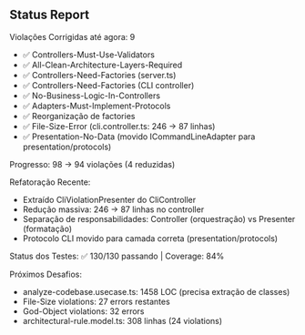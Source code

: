 ## Status Report

Violações Corrigidas até agora: 9
- ✅ Controllers-Must-Use-Validators
- ✅ All-Clean-Architecture-Layers-Required
- ✅ Controllers-Need-Factories (server.ts)
- ✅ Controllers-Need-Factories (CLI controller)
- ✅ No-Business-Logic-In-Controllers
- ✅ Adapters-Must-Implement-Protocols
- ✅ Reorganização de factories
- ✅ File-Size-Error (cli.controller.ts: 246 → 87 linhas)
- ✅ Presentation-No-Data (movido ICommandLineAdapter para presentation/protocols)

Progresso: 98 → 94 violações (4 reduzidas)

Refatoração Recente:
- Extraído CliViolationPresenter do CliController
- Redução massiva: 246 → 87 linhas no controller
- Separação de responsabilidades: Controller (orquestração) vs Presenter (formatação)
- Protocolo CLI movido para camada correta (presentation/protocols)

Status dos Testes: ✅ 130/130 passando | Coverage: 84%

Próximos Desafios:
- analyze-codebase.usecase.ts: 1458 LOC (precisa extração de classes)
- File-Size violations: 27 errors restantes
- God-Object violations: 32 errors
- architectural-rule.model.ts: 308 linhas (24 violations)

